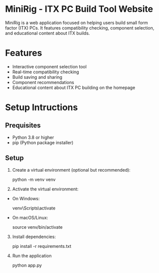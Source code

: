 # MiniRig - ITX PC Build Tool Website

MiniRig is a web application focused on helping users build small form factor (ITX) PCs. It features compatibility checking, component selection, and educational content about ITX builds.

# Features
- Interactive component selection tool
- Real-time compatibility checking
- Build saving and sharing
- Component recommendations
- Educational content about ITX PC building on the homepage

# Setup Intructions
## Prequisites
- Python 3.8 or higher
- pip (Python package installer)

## Setup
1. Create a virtual environment (optional but recommended):

   python -m venv venv

2. Activate the virtual environment:

- On Windows:

  venv\Scripts\activate

- On macOS/Linux:

  source venv/bin/activate

3. Install dependencies:

   pip install -r requirements.txt

4. Run the application

   python app.py

